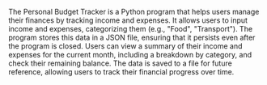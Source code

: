 The Personal Budget Tracker is a Python program that helps users manage their finances by tracking income and expenses. 
It allows users to input income and expenses, categorizing them (e.g., "Food", "Transport").
The program stores this data in a JSON file, ensuring that it persists even after the program is closed.
Users can view a summary of their income and expenses for the current month, including a breakdown by category, and check their remaining balance.
The data is saved to a file for future reference, allowing users to track their financial progress over time.
